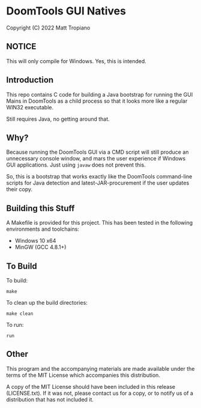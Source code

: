 # DoomTools GUI Natives

Copyright (C) 2022 Matt Tropiano

## NOTICE

This will only compile for Windows. Yes, this is intended.


## Introduction

This repo contains C code for building a Java bootstrap for running the GUI Mains in DoomTools
as a child process so that it looks more like a regular WIN32 executable.

Still requires Java, no getting around that.


## Why?

Because running the DoomTools GUI via a CMD script will still produce an unnecessary console
window, and mars the user experience if Windows GUI applications. Just using `javaw` does not
prevent this.

So, this is a bootstrap that works exactly like the DoomTools command-line scripts for Java
detection and latest-JAR-procurement if the user updates their copy.


## Building this Stuff

A Makefile is provided for this project. This has been tested in the following environments
and toolchains:

* Windows 10 x64
* MinGW (GCC 4.8.1+)


## To Build

To build:

	make

To clean up the build directories:

	make clean

To run:

	run


## Other

This program and the accompanying materials are made available under the 
terms of the MIT License which accompanies this distribution.

A copy of the MIT License should have been included in this release (LICENSE.txt).
If it was not, please contact us for a copy, or to notify us of a distribution
that has not included it. 

